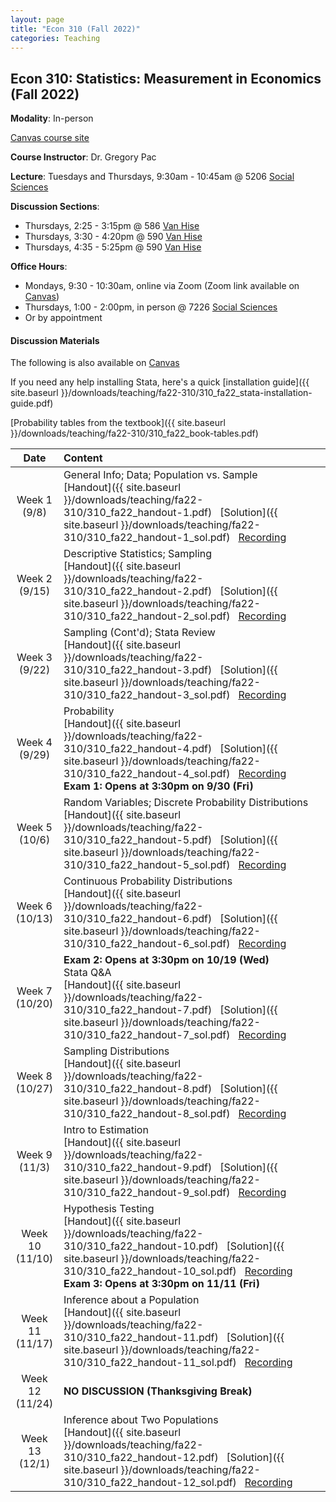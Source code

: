 ```yaml
---
layout: page
title: "Econ 310 (Fall 2022)"
categories: Teaching
---
```


## Econ 310: Statistics: Measurement in Economics (Fall 2022)

**Modality**: In-person

[Canvas course site](https://canvas.wisc.edu/courses/308015)

**Course Instructor**: Dr. Gregory Pac

**Lecture**: Tuesdays and Thursdays, 9:30am - 10:45am @ 5206 [Social Sciences](https://map.wisc.edu/s/6hlqixeh)

**Discussion Sections**: 

* Thursdays, 2:25 - 3:15pm @ 586 [Van Hise](https://map.wisc.edu/s/dcumacyz)
* Thursdays, 3:30 - 4:20pm @ 590 [Van Hise](https://map.wisc.edu/s/dcumacyz)
* Thursdays, 4:35 - 5:25pm @ 590 [Van Hise](https://map.wisc.edu/s/dcumacyz)

**Office Hours**: 

* Mondays, 9:30 - 10:30am, online via Zoom (Zoom link available on [Canvas](https://canvas.wisc.edu/courses/308015/pages/ta-resources-for-traviss-students?module_item_id=4967822))
* Thursdays, 1:00 - 2:00pm, in person @ 7226 [Social Sciences](https://map.wisc.edu/s/6hlqixeh)
* Or by appointment

#### Discussion Materials

The following is also available on [Canvas](https://canvas.wisc.edu/courses/308015/pages/ta-resources-for-traviss-students?module_item_id=4967822)

If you need any help installing Stata, here's a quick [installation guide]({{ site.baseurl }}/downloads/teaching/fa22-310/310_fa22_stata-installation-guide.pdf)

[Probability tables from the textbook]({{ site.baseurl }}/downloads/teaching/fa22-310/310_fa22_book-tables.pdf)

|     Date    |                     Content                     |
|:-----------:|	:---------------------------------------------- |
| Week 1 <br> (9/8) | General Info; Data; Population vs. Sample <br> [Handout]({{ site.baseurl }}/downloads/teaching/fa22-310/310_fa22_handout-1.pdf) &nbsp; [Solution]({{ site.baseurl }}/downloads/teaching/fa22-310/310_fa22_handout-1_sol.pdf) &nbsp; [Recording](https://uwmadison.zoom.us/rec/share/olJsYvf844yFeOb516KjAy3cMjNoxiDjsjX4rXkAj7Tvva382nuT4Yy5n0Uu4qnb.uQmVOf8anM860c3X) |
| Week 2 <br> (9/15) | Descriptive Statistics; Sampling <br> [Handout]({{ site.baseurl }}/downloads/teaching/fa22-310/310_fa22_handout-2.pdf) &nbsp; [Solution]({{ site.baseurl }}/downloads/teaching/fa22-310/310_fa22_handout-2_sol.pdf) &nbsp; [Recording](https://uwmadison.zoom.us/rec/share/rmKhckMbsAGS04mCSmOTgRt4SEiBE_tvwbnZZoF6rMLIPH8PkgLtAgKJh4K36dpq.wsOmBZfayUNRbxt0) |
| Week 3 <br> (9/22) | Sampling (Cont'd); Stata Review <br> [Handout]({{ site.baseurl }}/downloads/teaching/fa22-310/310_fa22_handout-3.pdf) &nbsp; [Solution]({{ site.baseurl }}/downloads/teaching/fa22-310/310_fa22_handout-3_sol.pdf) &nbsp; [Recording](https://uwmadison.zoom.us/rec/share/_Kpt8z4T7Hb2R-hra7kxHTYYs-HxcCWWq5INfRwlk0iqLSilus-VRjozCRoHXy42.Hfsja-shrnjFYcj3) |
| Week 4 <br> (9/29) | Probability <br> [Handout]({{ site.baseurl }}/downloads/teaching/fa22-310/310_fa22_handout-4.pdf) &nbsp; [Solution]({{ site.baseurl }}/downloads/teaching/fa22-310/310_fa22_handout-4_sol.pdf) &nbsp; [Recording](https://uwmadison.zoom.us/rec/share/qO0BBFa3hiXyMWGhlypATOWD1AsMczTK4XBQ5R_0Mm54YoBF4C5A2aHbSCtnQBm0.NbgpJJX5X5iL_fo9) <br> **Exam 1: Opens at 3:30pm on 9/30 (Fri)** |
| Week 5 <br> (10/6) | Random Variables; Discrete Probability Distributions <br> [Handout]({{ site.baseurl }}/downloads/teaching/fa22-310/310_fa22_handout-5.pdf) &nbsp; [Solution]({{ site.baseurl }}/downloads/teaching/fa22-310/310_fa22_handout-5_sol.pdf) &nbsp; [Recording](https://uwmadison.zoom.us/rec/share/ljXZCgy8c0Zv-Yo6oCU68OJj9sHF_8fTeppgiw_z9fAdVlPoNlixFOce7hhgo-Oj.1pP9yMA6FUXJkIhG) |
| Week 6 <br> (10/13) | Continuous Probability Distributions <br> [Handout]({{ site.baseurl }}/downloads/teaching/fa22-310/310_fa22_handout-6.pdf) &nbsp; [Solution]({{ site.baseurl }}/downloads/teaching/fa22-310/310_fa22_handout-6_sol.pdf) &nbsp; [Recording](https://uwmadison.zoom.us/rec/share/hHZh6pllqiQCp-smK0E-5_AV2BlXNBhpMLPbReWbli9ddAdEoip0b65oXDQ6eL4H.2TJN3hY3fXTarz4m) |
| Week 7 <br> (10/20) | **Exam 2: Opens at 3:30pm on 10/19 (Wed)** <br> Stata Q&A <br> [Handout]({{ site.baseurl }}/downloads/teaching/fa22-310/310_fa22_handout-7.pdf) &nbsp; [Solution]({{ site.baseurl }}/downloads/teaching/fa22-310/310_fa22_handout-7_sol.pdf) &nbsp; [Recording](https://uwmadison.zoom.us/rec/share/-YkXcQJEMGbfQECJS4n1buhVJdQ7-nWxzYaRDt8mWM70DDRU5QP2rusuSgprrlEJ.619bu5KFrSnEPq7m) |
| Week 8 <br> (10/27) | Sampling Distributions <br> [Handout]({{ site.baseurl }}/downloads/teaching/fa22-310/310_fa22_handout-8.pdf) &nbsp; [Solution]({{ site.baseurl }}/downloads/teaching/fa22-310/310_fa22_handout-8_sol.pdf) &nbsp; [Recording](https://uwmadison.zoom.us/rec/share/MAjLUelpavqNC10NVOcGHd4qTo-d5Ixbw3yBqLNc5x5Fz59F-u7bzHmSj4dFEMB0.TwdgQvSnafGi2aDv) | 
| Week 9 <br> (11/3) | Intro to Estimation <br> [Handout]({{ site.baseurl }}/downloads/teaching/fa22-310/310_fa22_handout-9.pdf) &nbsp; [Solution]({{ site.baseurl }}/downloads/teaching/fa22-310/310_fa22_handout-9_sol.pdf) &nbsp; [Recording](https://uwmadison.zoom.us/rec/share/HTopEwQmcZH2aH9AQuilNYHPLADE5zRPolYJ1WflSeGHMsFJ9fp2PETBaFTsi_a4.qNF-SnyOEs0iCWLF) |
| Week 10 <br> (11/10) | Hypothesis Testing <br> [Handout]({{ site.baseurl }}/downloads/teaching/fa22-310/310_fa22_handout-10.pdf) &nbsp; [Solution]({{ site.baseurl }}/downloads/teaching/fa22-310/310_fa22_handout-10_sol.pdf) &nbsp; [Recording](https://uwmadison.zoom.us/rec/share/JVe3vUpjLl2nmi1Mfff2wi3BLh73KYAGLwcTx-lKuZGc-z_IgcBQODKtbsVtQP0Y.Yd4aLvD4caDAK9Kw) <br> **Exam 3: Opens at 3:30pm on 11/11 (Fri)** |
| Week 11 <br> (11/17) | Inference about a Population <br> [Handout]({{ site.baseurl }}/downloads/teaching/fa22-310/310_fa22_handout-11.pdf) &nbsp; [Solution]({{ site.baseurl }}/downloads/teaching/fa22-310/310_fa22_handout-11_sol.pdf) &nbsp; [Recording](https://uwmadison.zoom.us/rec/share/1GwJhDJWbpcKUoMmAO-uVvZ5NsXYZ9KRgxUGv5tw-zlunSUAYP6Jcu5w3jOA39r1.rFM-5lfOARgpiKQN) |
| Week 12 <br> (11/24) | **NO DISCUSSION (Thanksgiving Break)** | 
| Week 13 <br> (12/1) | Inference about Two Populations <br> [Handout]({{ site.baseurl }}/downloads/teaching/fa22-310/310_fa22_handout-12.pdf) &nbsp; [Solution]({{ site.baseurl }}/downloads/teaching/fa22-310/310_fa22_handout-12_sol.pdf) &nbsp; [Recording](https://uwmadison.zoom.us/rec/share/Ahs_cf3qL4e00sXMUcKzVHa_mQC-J6FrjCz03se8YlHOBF7T3O3PzmqN_033fRUJ.zWTwAZK7t3VY--4i) |